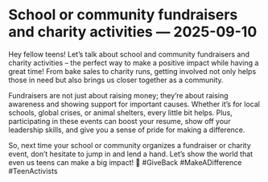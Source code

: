 # School or community fundraisers and charity activities — 2025-09-10

Hey fellow teens! Let’s talk about school and community fundraisers and charity activities – the perfect way to make a positive impact while having a great time! From bake sales to charity runs, getting involved not only helps those in need but also brings us closer together as a community.

Fundraisers are not just about raising money; they’re about raising awareness and showing support for important causes. Whether it’s for local schools, global crises, or animal shelters, every little bit helps. Plus, participating in these events can boost your resume, show off your leadership skills, and give you a sense of pride for making a difference.

So, next time your school or community organizes a fundraiser or charity event, don’t hesitate to jump in and lend a hand. Let’s show the world that even us teens can make a big impact! 🌟 #GiveBack #MakeADifference #TeenActivists